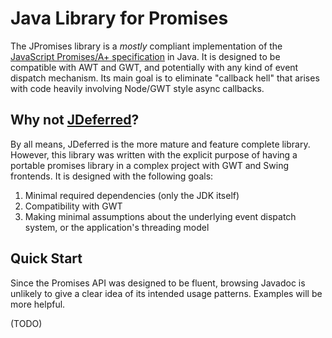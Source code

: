 # Java Library for Promises

The JPromises library is a *mostly* compliant implementation of the
[JavaScript Promises/A+ specification](http://promisesaplus.com/) in Java.
It is designed to be compatible with AWT and GWT, and potentially with any kind of event dispatch mechanism.
Its main goal is to eliminate "callback hell" that arises with code heavily involving Node/GWT style async callbacks.

## Why not [JDeferred](http://jdeferred.org)?

By all means, JDeferred is the more mature and feature complete library. However, this library was written with
the explicit purpose of having a portable promises library in a complex project with GWT and Swing frontends.
It is designed with the following goals:

1. Minimal required dependencies (only the JDK itself)
2. Compatibility with GWT
3. Making minimal assumptions about the underlying event dispatch system, or the application's threading model

## Quick Start

Since the Promises API was designed to be fluent, browsing Javadoc is unlikely to give a clear idea of its
intended usage patterns. Examples will be more helpful.

(TODO)